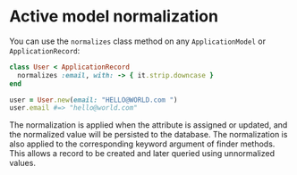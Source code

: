 # Active model normalization

You can use the `normalizes` class method on any `ApplicationModel` or
`ApplicationRecord`:

```ruby
class User < ApplicationRecord
  normalizes :email, with: -> { it.strip.downcase }
end

user = User.new(email: "HELLO@WORLD.com ")
user.email #=> "hello@world.com"
```

The normalization is applied when the attribute is assigned or updated, and the
normalized value will be persisted to the database. The normalization is also
applied to the corresponding keyword argument of finder methods. This allows
a record to be created and later queried using unnormalized values.
